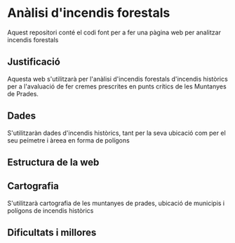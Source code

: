 # Anàlisi d'incendis forestals
Aquest repositori conté el codi font per a fer una pàgina web per analitzar incendis forestals

## **Justificació**
Aquesta web s'utilitzarà per l'anàlisi d'incendis forestals d'incendis històrics per a l'avaluació de fer cremes prescrites en punts crítics de les Muntanyes de Prades.

## **Dades**
S'utilitzaràn dades d'incendis històrics, tant per la seva ubicació com per el seu peímetre i àreea en forma de polígons

## **Estructura de la web**

## **Cartografia**
S'utilitzarà cartografia de les muntanyes de prades, ubicació de municipis i polígons de incendis històrics

## **Dificultats i millores**


